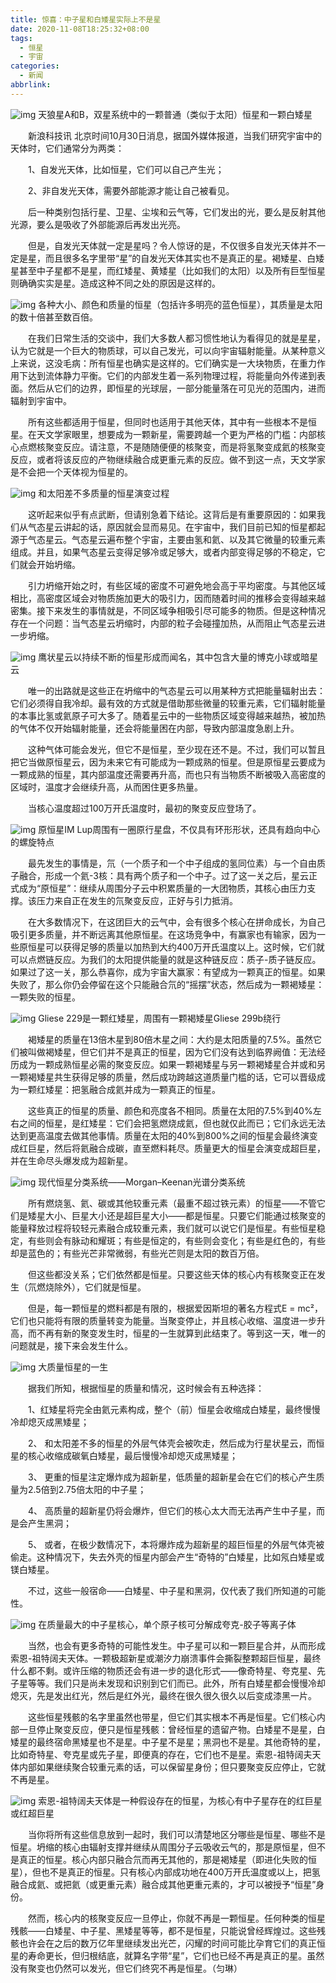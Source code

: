 ```yaml
---
title: 惊喜：中子星和白矮星实际上不是星
date: 2020-11-08T18:25:32+08:00
tags:
  - 恒星
  - 宇宙
categories:
  - 新闻
abbrlink:
---
```


![img](https://cdn.jsdelivr.net/gh/yakeing/Documentation@main/Hexo/images/4cd2-kcaeqzy2788072.jpg)
天狼星A和B，双星系统中的一颗普通（类似于太阳）恒星和一颗白矮星

　　新浪科技讯 北京时间10月30日消息，据国外媒体报道，当我们研究宇宙中的天体时，它们通常分为两类：

　　1、自发光天体，比如恒星，它们可以自己产生光；

　　2、非自发光天体，需要外部能源才能让自己被看见。

　　后一种类别包括行星、卫星、尘埃和云气等，它们发出的光，要么是反射其他光源，要么是吸收了外部能源后再发出光亮。

　　但是，自发光天体就一定是星吗？令人惊讶的是，不仅很多自发光天体并不一定是星，而且很多名字里带“星”的自发光天体其实也不是真正的星。褐矮星、白矮星甚至中子星都不是星，而红矮星、黄矮星（比如我们的太阳）以及所有巨型恒星则确确实实是星。造成这种不同之处的原因是这样的。

![img](https://cdn.jsdelivr.net/gh/yakeing/Documentation@main/Hexo/images/e591-kcaeqzy2788669.jpg)
各种大小、颜色和质量的恒星（包括许多明亮的蓝色恒星），其质量是太阳的数十倍甚至数百倍。

　　在我们日常生活的交谈中，我们大多数人都习惯性地认为看得见的就是星星，认为它就是一个巨大的物质球，可以自己发光，可以向宇宙辐射能量。从某种意义上来说，这没毛病：所有恒星也确实是这样的。它们确实是一大块物质，在重力作用下达到流体静力平衡。它们的内部发生着一系列物理过程，将能量向外传递到表面。然后从它们的边界，即恒星的光球层，一部分能量落在可见光的范围内，进而辐射到宇宙中。

　　所有这些都适用于恒星，但同时也适用于其他天体，其中有一些根本不是恒星。在天文学家眼里，想要成为一颗新星，需要跨越一个更为严格的门槛：内部核心点燃核聚变反应。请注意，不是随随便便的核聚变，而是将氢聚变成氦的核聚变反应，或者将该反应的产物继续融合成更重元素的反应。做不到这一点，天文学家是不会把一个天体视为恒星的。

![img](https://cdn.jsdelivr.net/gh/yakeing/Documentation@main/Hexo/images/6ead-kcaeqzy2789297.jpg)
和太阳差不多质量的恒星演变过程

　　这听起来似乎有点武断，但请别急着下结论。这背后是有重要原因的：如果我们从气态星云讲起的话，原因就会显而易见。在宇宙中，我们目前已知的恒星都起源于气态星云。气态星云遍布整个宇宙，主要由氢和氦、以及其它微量的较重元素组成。并且，如果气态星云变得足够冷或足够大，或者内部变得足够的不稳定，它们就会开始坍缩。

　　引力坍缩开始之时，有些区域的密度不可避免地会高于平均密度。与其他区域相比，高密度区域会对物质施加更大的吸引力，因而随着时间的推移会变得越来越密集。接下来发生的事情就是，不同区域争相吸引尽可能多的物质。但是这种情况存在一个问题：当气态星云坍缩时，内部的粒子会碰撞加热，从而阻止气态星云进一步坍缩。

![img](https://cdn.jsdelivr.net/gh/yakeing/Documentation@main/Hexo/images/a06b-kcaeqzy2789966.jpg)
鹰状星云以持续不断的恒星形成而闻名，其中包含大量的博克小球或暗星云

　　唯一的出路就是这些正在坍缩中的气态星云可以用某种方式把能量辐射出去：它们必须得自我冷却。最有效的方式就是借助那些微量的较重元素，它们辐射能量的本事比氢或氦原子可大多了。随着星云中的一些物质区域变得越来越热，被加热的气体不仅开始辐射能量，还会将能量困在内部，导致内部温度急剧上升。

　　这种气体可能会发光，但它不是恒星，至少现在还不是。不过，我们可以暂且把它当做原恒星云，因为未来它有可能成为一颗成熟的恒星。但是原恒星云要成为一颗成熟的恒星，其内部温度还需要再升高，而也只有当物质不断被吸入高密度的区域时，温度才会继续升高，从而困住更多热量。

　　当核心温度超过100万开氏温度时，最初的聚变反应登场了。

![img](https://cdn.jsdelivr.net/gh/yakeing/Documentation@main/Hexo/images/7a3f-kcaeqzy2790592.jpg)
原恒星IM Lup周围有一圈原行星盘，不仅具有环形形状，还具有趋向中心的螺旋特点

　　最先发生的事情是，氘（一个质子和一个中子组成的氢同位素）与一个自由质子融合，形成一个氦-3核：具有两个质子和一个中子。过了这一关之后，星云正式成为“原恒星”：继续从周围分子云中积累质量的一大团物质，其核心由压力支撑。该压力来自正在发生的氘聚变反应，正好与引力抵消。

　　在大多数情况下，在这团巨大的云气中，会有很多个核心在拼命成长，为自己吸引更多质量，并不断远离其他原恒星。在这场竞争中，有赢家也有输家，因为一些原恒星可以获得足够的质量以加热到大约400万开氏温度以上。这时候，它们就可以点燃链反应。为我们的太阳提供能量的就是这种链反应：质子-质子链反应。如果过了这一关，那么恭喜你，成为宇宙大赢家：有望成为一颗真正的恒星。如果失败了，那么你仍会停留在这个只能融合氘的“摇摆”状态，然后成为一颗褐矮星：一颗失败的恒星。

![img](https://cdn.jsdelivr.net/gh/yakeing/Documentation@main/Hexo/images/63e0-kcaeqzy2791471.jpg)
Gliese 229是一颗红矮星，周围有一颗褐矮星Gliese 299b绕行

　　褐矮星的质量在13倍木星到80倍木星之间：大约是太阳质量的7.5%。虽然它们被叫做褐矮星，但它们并不是真正的恒星，因为它们没有达到临界阙值：无法经历成为一颗成熟恒星必需的聚变反应。如果一颗褐矮星与另一颗褐矮星合并或和另一颗褐矮星共生获得足够的质量，然后成功跨越这道质量门槛的话，它可以晋级成为一颗红矮星：把氢融合成氦并成为一颗真正的恒星。

　　这些真正的恒星的质量、颜色和亮度各不相同。质量在太阳的7.5%到40%左右之间的恒星，是红矮星：它们会把氢燃烧成氦，但也就仅此而已；它们永远无法达到更高温度去做其他事情。质量在太阳的40%到800%之间的恒星会最终演变成红巨星，然后将氦融合成碳，直至燃料耗尽。质量更大的恒星会演变成超巨星，并在生命尽头爆发成为超新星。

![img](https://cdn.jsdelivr.net/gh/yakeing/Documentation@main/Hexo/images/c682-kcaeqzy2792486.jpg)
现代恒星分类系统——Morgan–Keenan光谱分类系统

　　所有燃烧氢、氦、碳或其他较重元素（最重不超过铁元素）的恒星——不管它们是矮星大小、巨星大小还是超巨星大小——都是恒星。只要它们能通过核聚变的能量释放过程将较轻元素融合成较重元素，我们就可以说它们是恒星。有些恒星稳定，有些则会有脉动和耀斑；有些是恒定的，有些则会变化；有些是红色的，有些却是蓝色的；有些光芒非常微弱，有些光芒则是太阳的数百万倍。

　　但这些都没关系；它们依然都是恒星。只要这些天体的核心内有核聚变正在发生（氘燃烧除外），它们就是恒星。

　　但是，每一颗恒星的燃料都是有限的，根据爱因斯坦的著名方程式E = mc²，它们也只能将有限的质量转变为能量。当聚变停止，并且核心收缩、温度进一步升高，而不再有新的聚变发生时，恒星的一生就算到此结束了。等到这一天，唯一的问题就是，接下来会发生什么。

![img](https://cdn.jsdelivr.net/gh/yakeing/Documentation@main/Hexo/images/ea3e-kcaeqzy2793347.jpg)
大质量恒星的一生

　　据我们所知，根据恒星的质量和情况，这时候会有五种选择：

　　1、红矮星将完全由氦元素构成，整个（前）恒星会收缩成白矮星，最终慢慢冷却熄灭成黑矮星；

　　2、 和太阳差不多的恒星的外层气体壳会被吹走，然后成为行星状星云，而恒星的核心收缩成碳氧白矮星，最后慢慢冷却熄灭成黑矮星；

　　3、 更重的恒星注定爆炸成为超新星，低质量的超新星会在它们的核心产生质量为2.5倍到2.75倍太阳的中子星；

　　4、 高质量的超新星仍将会爆炸，但它们的核心太大而无法再产生中子星，而是会产生黑洞；

　　5、 或者，在极少数情况下，本将爆炸成为超新星的超巨恒星的外层气体壳被偷走。这种情况下，失去外壳的恒星内部会产生“奇特的”白矮星，比如氖白矮星或镁白矮星。

　　不过，这些一般宿命——白矮星、中子星和黑洞，仅代表了我们所知道的可能性。

![img](https://cdn.jsdelivr.net/gh/yakeing/Documentation@main/Hexo/images/f782-kcaeqzy2794379.jpg)
在质量最大的中子星核心，单个原子核可分解成夸克-胶子等离子体

　　当然，也会有更多奇特的可能性发生。中子星可以和一颗巨星合并，从而形成索恩-祖特阔夫天体。一颗极超新星或潮汐力崩溃事件会撕裂整颗超巨恒星，最终什么都不剩。或许压缩的物质还会有进一步的退化形式——像奇特星、夸克星、先子星等等。我们只是尚未发现和识别到它们而已。此外，所有白矮星都会慢慢冷却熄灭，先是发出红光，然后是红外光，最终在很久很久很久以后变成漆黑一片。

　　这些恒星残骸的名字里虽然也带星，但它们其实根本不再是恒星。它们核心内部一旦停止聚变反应，便只是恒星残骸：曾经恒星的遗留产物。白矮星不是星，白矮星的最终宿命黑矮星也不是星。中子星不是星；黑洞也不是星。其他奇特的星，比如奇特星、夸克星或先子星，即便真的存在，它们也不是星。索恩-祖特阔夫天体内部如果继续聚合较重元素的话，可以保留星身份；但只要聚变反应停止，它就不再是星。

![img](https://cdn.jsdelivr.net/gh/yakeing/Documentation@main/Hexo/images/22b8-kcaeqzy2795118.jpg)
索恩-祖特阔夫天体是一种假设存在的恒星，为核心有中子星存在的红巨星或红超巨星

　　当你将所有这些信息放到一起时，我们可以清楚地区分哪些是恒星、哪些不是恒星。坍缩的核心由辐射支撑并继续从周围分子云吸收云气的，那是原恒星，但不是真正的恒星。核心内部只融合氘而再无其他的，那是褐矮星（即进化失败的恒星），但也不是真正的恒星。只有核心内部成功地在400万开氏温度或以上，把氢融合成氦、或把氦（或更重元素）融合成其他更重元素的，才可以被授予“恒星”身份。

　　然而，核心内的核聚变反应一旦停止，你就不再是一颗恒星。任何种类的恒星残骸——白矮星、中子星、黑矮星等等，都不是恒星，只能说曾经辉煌过。这些残骸也许会在之后的数万亿年里继续发出光芒，闪耀的时间可能比孕育它们的真正恒星的寿命更长，但归根结底，就算名字带“星”，它们也已经不再是真正的星。虽然没有聚变也仍然可以发光，但它们终究不再是恒星。（匀琳）